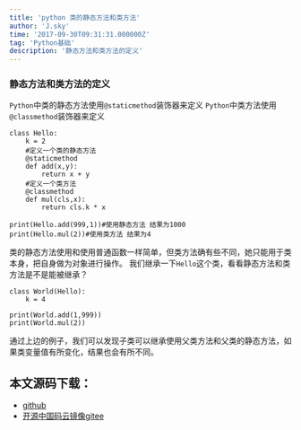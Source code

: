 ```yaml
---
title: 'python 类的静态方法和类方法'
author: 'J.sky'
time: '2017-09-30T09:31:31.000000Z'
tag: 'Python基础'
description: '静态方法和类方法的定义'
---
```


### 静态方法和类方法的定义

`Python`中类的静态方法使用`@staticmethod`装饰器来定义
`Python`中类方法使用`@classmethod`装饰器来定义


    class Hello:
        k = 2
        #定义一个类的静态方法
        @staticmethod
        def add(x,y):
            return x + y
        #定义一个类方法
        @classmethod
        def mul(cls,x):
            return cls.k * x
    
    print(Hello.add(999,1))#使用静态方法 结果为1000
    print(Hello.mul(2))#使用类方法 结果为4


类的静态方法使用和使用普通函数一样简单，但类方法确有些不同，她只能用于类本身，把自身做为对象进行操作。
我们继承一下`Hello`这个类，看看静态方法和类方法是不是能被继承？

    class World(Hello):
        k = 4
    
    print(World.add(1,999))
    print(World.mul(2))


通过上边的例子，我们可以发现子类可以继承使用父类方法和父类的静态方法，如果类变量值有所变化，结果也会有所不同。

## 本文源码下载：

+ [github](https://github.com/bosichong/17python.com/blob/master/OOP/classstatictest.py)
+ [开源中国码云镜像gitee](https://gitee.com/J_Sky/17python.com/blob/master/OOP/classstatictest.py)